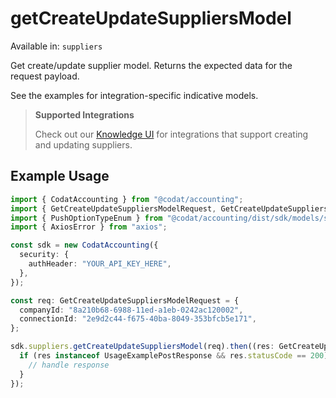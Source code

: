 # getCreateUpdateSuppliersModel
Available in: `suppliers`

Get create/update supplier model. Returns the expected data for the request payload.

See the examples for integration-specific indicative models.

> **Supported Integrations**
> 
> Check out our [Knowledge UI](https://knowledge.codat.io/supported-features/accounting?view=tab-by-data-type&dataType=suppliers) for integrations that support creating and updating suppliers.

## Example Usage
```typescript
import { CodatAccounting } from "@codat/accounting";
import { GetCreateUpdateSuppliersModelRequest, GetCreateUpdateSuppliersModelResponse } from "@codat/accounting/dist/sdk/models/operations";
import { PushOptionTypeEnum } from "@codat/accounting/dist/sdk/models/shared";
import { AxiosError } from "axios";

const sdk = new CodatAccounting({
  security: {
    authHeader: "YOUR_API_KEY_HERE",
  },
});

const req: GetCreateUpdateSuppliersModelRequest = {
  companyId: "8a210b68-6988-11ed-a1eb-0242ac120002",
  connectionId: "2e9d2c44-f675-40ba-8049-353bfcb5e171",
};

sdk.suppliers.getCreateUpdateSuppliersModel(req).then((res: GetCreateUpdateSuppliersModelResponse | AxiosError) => {
  if (res instanceof UsageExamplePostResponse && res.statusCode == 200) {
    // handle response
  }
});
```